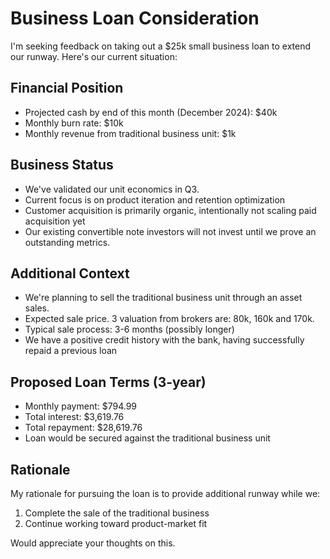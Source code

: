 # Business Loan Consideration

I'm seeking feedback on taking out a $25k small business loan to extend our runway. Here's our current situation:

## Financial Position
* Projected cash by end of this month (December 2024): $40k
* Monthly burn rate: $10k
* Monthly revenue from traditional business unit: $1k

## Business Status
* We've validated our unit economics in Q3.
* Current focus is on product iteration and retention optimization
* Customer acquisition is primarily organic, intentionally not scaling paid acquisition yet
* Our existing convertible note investors will not invest until we prove an outstanding metrics.

## Additional Context
* We're planning to sell the traditional business unit through an asset sales.
* Expected sale price. 3 valuation from brokers are: 80k, 160k and 170k.
* Typical sale process: 3-6 months (possibly longer)
* We have a positive credit history with the bank, having successfully repaid a previous loan

## Proposed Loan Terms (3-year)
* Monthly payment: $794.99
* Total interest: $3,619.76
* Total repayment: $28,619.76
* Loan would be secured against the traditional business unit

## Rationale
My rationale for pursuing the loan is to provide additional runway while we:
1. Complete the sale of the traditional business
2. Continue working toward product-market fit

Would appreciate your thoughts on this.
